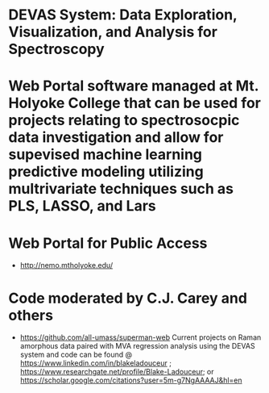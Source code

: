 # DEVAS System: Data Exploration, Visualization, and Analysis for Spectroscopy
# Web Portal software managed at Mt. Holyoke College that can be used for projects relating to spectrosocpic data investigation and allow for supevised machine learning predictive modeling utilizing multrivariate techniques such as PLS, LASSO, and Lars 
# Web Portal for Public Access
- http://nemo.mtholyoke.edu/
# Code moderated by C.J. Carey and others
- https://github.com/all-umass/superman-web
Current projects on Raman amorphous data paired with MVA regression analysis using the DEVAS system and code  can be found @ https://www.linkedin.com/in/blakeladouceur ; https://www.researchgate.net/profile/Blake-Ladouceur; or https://scholar.google.com/citations?user=5m-g7NgAAAAJ&hl=en
